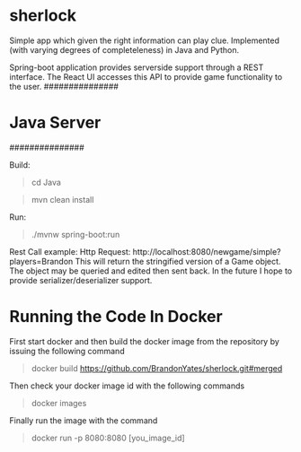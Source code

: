 # sherlock
Simple app which given the right information can play clue. Implemented (with varying degrees of completeleness)
in Java and Python.

Spring-boot application provides serverside support through a REST interface. The React UI accesses this API to provide game functionality to the user. 
###############
# Java Server #
###############

Build:
>cd Java

>mvn clean install

Run: 
>./mvnw spring-boot:run

Rest Call example:
Http Request: http://localhost:8080/newgame/simple?players=Brandon
This will return the stringified version of a Game object. The object may be queried and edited then sent back. In the future I hope to provide serializer/deserializer support.

# Running the Code In Docker

First start docker and then build the docker image from the repository by issuing the following command
>docker build https://github.com/BrandonYates/sherlock.git#merged

Then check your docker image id with the following commands
>docker images

Finally run the image with the command
>docker run -p 8080:8080 [you_image_id]
